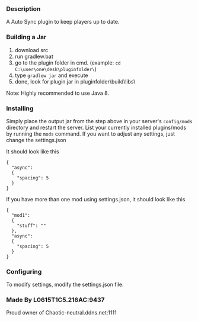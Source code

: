 ### Description
A Auto Sync plugin to keep players up to date.

### Building a Jar

1) download src
2) run gradlew.bat
3) go to the plugin folder in cmd. (example: `cd C:\user\one\desk\pluginfolder\`)
4) type `gradlew jar` and execute
5) done, look for plugin.jar in pluginfolder\build\libs\

Note: Highly recommended to use Java 8.

### Installing

Simply place the output jar from the step above in your server's `config/mods` directory and restart the server.
List your currently installed plugins/mods by running the `mods` command.
If you want to adjust any settings, just change the settings.json

It should look like this
```
{
  "async":
  {
    "spacing": 5
  }
}
```
If you have more than one mod using settings.json, it should look like this
```
{
  "mod1":
  {
    "stuff": ""
  },
  "async":
  {
    "spacing": 5
  }
}
```
### Configuring

To modify settings, modify the settings.json file.

### Made By L0615T1C5.216AC:9437
Proud owner of Chaotic-neutral.ddns.net:1111
